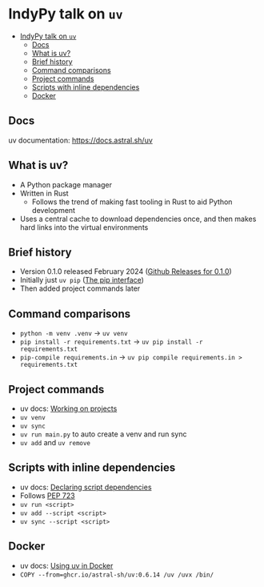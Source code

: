 # IndyPy talk on `uv`

- [IndyPy talk on `uv`](#indypy-talk-on-uv)
  - [Docs](#docs)
  - [What is uv?](#what-is-uv)
  - [Brief history](#brief-history)
  - [Command comparisons](#command-comparisons)
  - [Project commands](#project-commands)
  - [Scripts with inline dependencies](#scripts-with-inline-dependencies)
  - [Docker](#docker)

## Docs

uv documentation: https://docs.astral.sh/uv

## What is uv?
  - A Python package manager
  - Written in Rust
    - Follows the trend of making fast tooling in Rust to aid Python development
  - Uses a central cache to download dependencies once, and then makes hard links into the virtual environments

## Brief history
  - Version 0.1.0 released February 2024 ([Github Releases for 0.1.0](https://github.com/astral-sh/uv/releases/tag/0.1.0))
  - Initially just `uv pip` ([The pip interface](https://docs.astral.sh/uv/pip/))
  - Then added project commands later

## Command comparisons
  - `python -m venv .venv` -> `uv venv`
  - `pip install -r requirements.txt` -> `uv pip install -r requirements.txt`
  - `pip-compile requirements.in` -> `uv pip compile requirements.in > requirements.txt`

## Project commands
  - uv docs: [Working on projects](https://docs.astral.sh/uv/guides/projects/)
  - `uv venv`
  - `uv sync`
  - `uv run main.py` to auto create a venv and run sync
  - `uv add` and `uv remove`

## Scripts with inline dependencies
  - uv docs: [Declaring script dependencies](https://docs.astral.sh/uv/guides/scripts/#declaring-script-dependencies)
  - Follows [PEP 723](https://peps.python.org/pep-0723/)
  - `uv run <script>`
  - `uv add --script <script>`
  - `uv sync --script <script>`

## Docker
  - uv docs: [Using uv in Docker](https://docs.astral.sh/uv/guides/integration/docker/)
  - `COPY --from=ghcr.io/astral-sh/uv:0.6.14 /uv /uvx /bin/`
